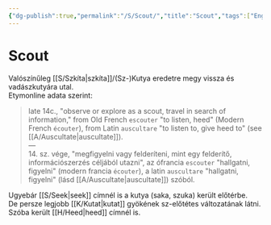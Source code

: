 ```yaml
---
{"dg-publish":true,"permalink":"/S/Scout/","title":"Scout","tags":["Englishtexttranslated"],"created":"2023-11-12T05:43","updated":"2024-10-26T00:20"}
---
```



# Scout

Valószínűleg [[S/Szkíta\|szkíta]]/(Sz-)Kutya eredetre megy vissza és vadászkutyára utal.  
Etymonline adata szerint:  
> late 14c., "observe or explore as a scout, travel in search of information," from Old French `escouter` "to listen, heed" (Modern French `écouter`), from Latin `auscultare` "to listen to, give heed to" (see [[A/Auscultate\|auscultate]]).  
> —  
> 14\. sz. vége, "megfigyelni vagy felderíteni, mint egy felderítő, információszerzés céljából utazni", az ófrancia `escouter` "hallgatni, figyelni" (modern francia `écouter`), a latin `auscultare` "hallgatni, figyelni" (lásd [[A/Auscultate\|auscultate]]) szóból.  

Ugyebár [[S/Seek\|seek]] címnél is a kutya (saka, szuka) került előtérbe.  
De persze legjobb [[K/Kutat\|kutat]] gyökének sz-előtétes változatának látni.  
Szóba került [[H/Heed\|heed]] címnél is.  